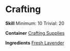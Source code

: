 <!-- TITLE: Lavender Seeds -->
<!-- SUBTITLE: The small seeds of fresh lavender -->

# Crafting
**Skill**
Minimum: 10
Trivial: 20

**Container**
[Crafting Supplies](crafting-supplies)

**Ingredients**
[Fresh Lavender](fresh-lavender)